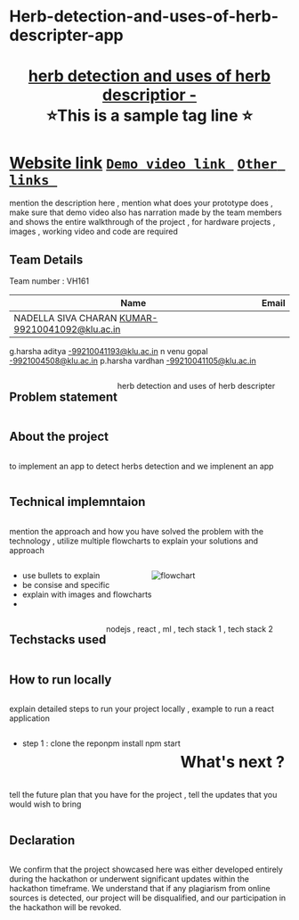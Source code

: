 # Herb-detection-and-uses-of-herb-descripter-app
<h1 align="center" style="border-bottom: none">
    <b>
        <a href="https://www.google.com"> herb detection and uses of herb descriptior - </a><br>
    </b>
    ⭐️This is a sample tag line  ⭐️ <br>
</h1>

# [Website link](http://www.google.com)  [`Demo video link `](http://www.google.com) [`Other links `](http://www.google.com) 
mention the description here , mention what does your prototype does  , make sure that demo video also has narration made by the team members and shows the entire walkthrough of the project , for hardware projects , images , working video and code are required
## Team Details
Team number : VH161

| Name    | Email           |
|---------|-----------------|
| NADELLA SIVA CHARAN KUMAR-99210041092@klu.ac.in
g.harsha aditya -99210041193@klu.ac.in
n venu gopal -9921004508@klu.ac.in
p.harsha vardhan -99210041105@klu.ac.in

<div style="display: flex; flex-wrap: wrap;">
    <![Uploading image.png…]()

</div>

## Problem statement 
herb detection and uses of herb descripter 
## About the project
to implement an app to detect herbs detection and we implenent an app

## Technical implemntaion 
mention the approach and how you have solved the problem with the technology , utilize multiple flowcharts to explain your solutions and approach
- use bullets to explain
- be consise and specific
- explain with images and flowcharts
- 
![flowchart](https://encrypted-tbn0.gstatic.com/images?q=tbn:ANd9GcSm5X9E8h0kftXOW2B9jORBskdXF12pFKOX_Q&usqp=CAU)

## Techstacks used 
nodejs , react , ml , tech stack 1 , tech stack 2

## How to run locally 
explain detailed steps to run your project locally , example to run a react application 
- step 1 : clone the repo 

npm install
npm start


# What's next ?
tell the future plan that you have for the project , tell the updates that you would wish to bring

## Declaration
We confirm that the project showcased here was either developed entirely during the hackathon or underwent significant updates within the hackathon timeframe. We understand that if any plagiarism from online sources is detected, our project will be disqualified, and our participation in the hackathon will be revoked.
